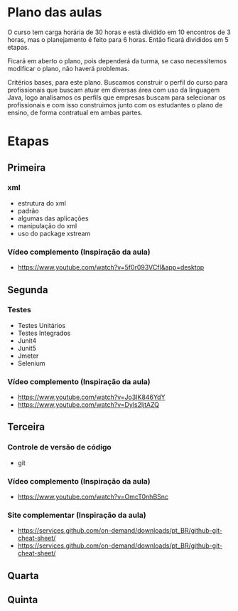 # Plano das aulas 

O curso tem carga horária de 30 horas e está dividido em 10 encontros de 3
horas, mas o planejamento é feito para 6 horas. Então ficará divididos em 5
etapas. 

Ficará em aberto o plano, pois dependerá da turma, se caso necessitemos
modificar o plano, não haverá problemas.

Critérios bases, para este plano. Buscamos construir o perfil do curso para
profissionais que buscam atuar em diversas área com uso da linguagem Java, logo
analisamos os perfils que empresas buscam para selecionar os profissionais e
com isso construimos junto com os estudantes o plano de ensino, de forma
contratual em ambas partes.

# Etapas

## Primeira

### xml
 - estrutura do xml
 - padrão
 - algumas das aplicações
 - manipulação do xml
 - uso do package xstream

### Vídeo complemento (Inspiração da aula)
 - https://www.youtube.com/watch?v=5f0r093VCfI&app=desktop

## Segunda

### Testes
 - Testes Unitários
 - Testes Integrados 
 - Junit4
 - Junit5
 - Jmeter
 - Selenium

### Vídeo complemento (Inspiração da aula)
 - https://www.youtube.com/watch?v=Jo3IK846YdY
 - https://www.youtube.com/watch?v=Dyls2ljtAZQ

## Terceira

### Controle de versão de código
 - git

### Vídeo complemento (Inspiração da aula)
 - https://www.youtube.com/watch?v=OmcT0nhBSnc

### Site complementar (Inspiração da aula)
 - https://services.github.com/on-demand/downloads/pt_BR/github-git-cheat-sheet/
 - https://services.github.com/on-demand/downloads/pt_BR/github-git-cheat-sheet/

## Quarta

## Quinta

